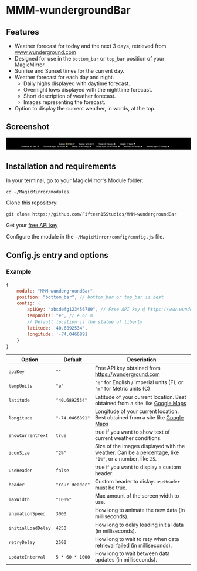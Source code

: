 # MMM-wundergroundBar

## Features

* Weather forecast for today and the next 3 days, retrieved from www.wunderground.com
* Designed for use in the `bottom_bar` or `top_bar` position of your MagicMirror.
* Sunrise and Sunset times for the current day.
* Weather forecast for each day and night.
  * Daily highs displayed with daytime forecast.
  * Overnight lows displayed with the nighttime forecast.
  * Short description of weather forecast.
  * Images representing the forecast.
* Option to display the current weather, in words, at the top.

## Screenshot

![](Screenshot%202021-12-24%20102939.png)

## Installation and requirements

In your terminal, go to your MagicMirror's Module folder:
```
cd ~/MagicMirror/modules
```

Clone this repository:
```
git clone https://github.com/Fifteen15Studios/MMM-wundergroundBar
```

Get your [free API key](https://www.wunderground.com)

Configure the module in the `~/MagicMirror/config/config.js` file.

## Config.js entry and options

### Example
```javascript
{
	module: "MMM-wundergroundBar",
	position: "bottom_bar", // bottom_bar or top_bar is best
	config: {
		apiKey: "abcdefg123456789", // Free API key @ https://www.wunderground.com. Empty by default
		tempUnits: "e", // e or m
        // Default location is the statue of liberty
		latitude: '40.6892534',
		longitude: '-74.0466891'
	}
}
```

|Option|Default|Description|
|---|---|---|
|`apiKey`|`""`|Free API key obtained from https://wunderground.com|
|`tempUnits`|`"e"`|`"e"` for English / Imperial units (F), or `"m"` for Metric units (C)|
|`latitude`|`"40.6892534"`|Latitude of your current location. Best obtained from a site like [Google Maps](https://maps.google.com)|
|`longitude`|`"-74.0466891"`|Longitude of your current location. Best obtained from a site like [Google Maps](https://maps.google.com)|
|`showCurrentText`|`true`|true if you want to show text of current weather conditions.|
|`iconSize`|`"2%"`|Size of the images displayed with the weather. Can be a percentage, like `"1%"`, or a number, like `25`.|
|`useHeader`|`false`|true if you want to display a custom header.|
|`header`|`"Your Header"`|Custom header to dislay. `useHeader` must be true.|
|`maxWidth`|`"100%"`|Max amount of the screen width to use.|
|`animationSpeed`|`3000`|How long to animate the new data (in milliseconds).|
|`initialLoadDelay`|`4250`|How long to delay loading initial data (in milliseconds).|
|`retryDelay`|`2500`|How long to wait to rety when data retrieval failed  (in milliseconds).|
|`updateInterval`|`5 * 60 * 1000`|How long to wait between data updates (in milliseconds).|
